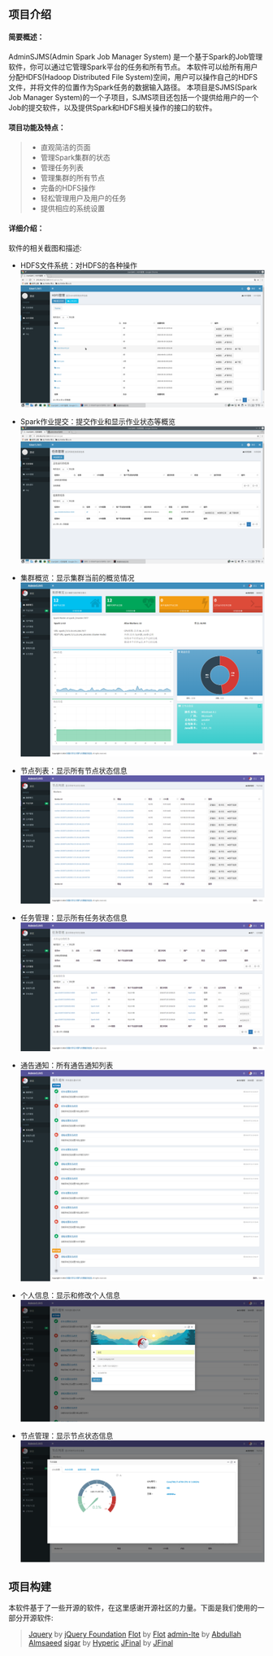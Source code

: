 ## 项目介绍
#### 简要概述：
AdminSJMS(Admin Spark Job Manager System) 是一个基于Spark的Job管理软件，你可以通过它管理Spark平台的任务和所有节点。
本软件可以给所有用户分配HDFS(Hadoop Distributed File System)空间，用户可以操作自己的HDFS文件，并将文件的位置作为Spark任务的数据输入路径。
本项目是SJMS(Spark Job Manager System)的一个子项目，SJMS项目还包括一个提供给用户的一个Job的提交软件，以及提供Spark和HDFS相关操作的接口的软件。

#### 项目功能及特点：
>* 直观简洁的页面
>* 管理Spark集群的状态
>* 管理任务列表
>* 管理集群的所有节点
>* 完备的HDFS操作
>* 轻松管理用户及用户的任务
>* 提供相应的系统设置

#### 详细介绍：
软件的相关截图和描述:
* HDFS文件系统：对HDFS的各种操作
![cmd-markdown-logo](image/hdfs.png)
* Spark作业提交：提交作业和显示作业状态等概览
![cmd-markdown-logo](image/submit.png)
* 集群概览：显示集群当前的概览情况
![cmd-markdown-logo](image/screenshot001.png)

* 节点列表：显示所有节点状态信息
![cmd-markdown-logo](image/screenshot002.png)

* 任务管理：显示所有任务状态信息
![cmd-markdown-logo](image/screenshot003.png)

* 通告通知：所有通告通知列表
![cmd-markdown-logo](image/screenshot004.png)

* 个人信息：显示和修改个人信息
![cmd-markdown-logo](image/screenshot005.png)

* 节点管理：显示节点状态信息
![cmd-markdown-logo](image/screenshot006.png)

## 项目构建

本软件基于了一些开源的软件，在这里感谢开源社区的力量。下面是我们使用的一部分开源软件:

> [Jquery](https://github.com/jquery/jquery) by [jQuery Foundation](https://github.com/jquery)
> [Flot](https://github.com/flot/flot) by [Flot](https://github.com/flot)
> [admin-lte](https://github.com/almasaeed2010/AdminLTE) by [Abdullah Almsaeed](https://github.com/almasaeed2010)
> [sigar](https://github.com/hyperic/sigar) by [Hyperic](https://github.com/hyperic)
> [JFinal](https://git.oschina.net/jfinal/jfinal) by [JFinal](https://git.oschina.net/jfinal)